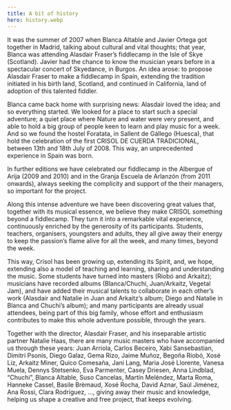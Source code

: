 ```yaml
---
title: A bit of history
hero: history.webp
---
```


It was the summer of 2007 when Blanca Altable and Javier Ortega got together in Madrid, talking about cultural and vital thoughts; that year, Blanca was attending Alasdair Fraser’s fiddlecamp in the Isle of Skye (Scotland). Javier had the chance to know the musician years before in a spectacular concert of Skyedance, in Burgos. An idea arose: to propose Alasdair Fraser to make a fiddlecamp in Spain, extending the tradition initiated in his birth land, Scotland, and continued in California, land of adoption of this talented fiddler.

Blanca came back home with surprising news: Alasdair loved the idea; and so everything started. We looked for a place to start such a special adventure; a quiet place where Nature and water were very present, and able to hold a big group of people keen to learn and play music for a week. And so we found the hostel Foratata, in Sallent de Gállego (Huesca), that hold the celebration of the first CRISOL DE CUERDA TRADICIONAL, between 13th and 18th July of 2008. This way, an unprecedented experience in Spain was born.

In further editions we have celebrated our fiddlecamp in the Albergue of Arija (2009 and 2010) and in the Granja Escuela de Arlanzón (from 2011 onwards), always seeking the complicity and support of the their managers, so important for the project.

Along this intense adventure we have been discovering great values that, together with its musical essence, we believe they make CRISOL something beyond a fiddlecamp. They turn it into a remarkable vital experience, continuously enriched by the generosity of its participants. Students, teachers, organisers, youngsters and adults, they all give away their energy to keep the passion’s flame alive for all the week, and many times, beyond the week.

This way, Crisol has been growing up, extending its Spirit, and, we hope, extending also a model of teaching and learning, sharing and understanding the music. Some students have turned into masters (Riobó and Arkaitz); musicians have recorded albums (Blanca/Chuchi, Juan/Arkaitz, Vegetal Jam), and have added their musical talents to collaborate in each other’s work (Alasdair and Natalie in Juan and Arkaitz’s album; Diego and Natalie in Blanca and Chuchi’s album); and many participants are already usual attendees, being part of this big family, whose effort and enthusiasm contributes to make this whole adventure possible, through the years.

Together with the director, Alasdair Fraser, and his inseparable artistic partner Natalie Haas, there are many music masters who have accompanied us through these years: Juan Arriola, Carlos Beceiro, Xabi Sansebastian, Dimitri Psonis, Diego Galaz, Gema Rizo, Jaime Muñoz, Begoña Riobó, Xosé Liz, Arkaitz Miner, Quico Comesaña, Jani Lang, Maria José Llorente, Vanesa Muela, Dennys Stetsenko, Eva Parmenter, Casey Driesen, Anna Lindblad, “Chuchi”, Blanca Altable, Suso Cancelas, Martín Meléndez, Marta Roma, Hanneke Cassel, Basile Brèmaud, Xosé Rocha, David Aznar, Saúl Jiménez, Ana Rossi, Clara Rodriguez, …, giving away their music and knowledge, helping us shape a creative and free project, that keeps evolving.
